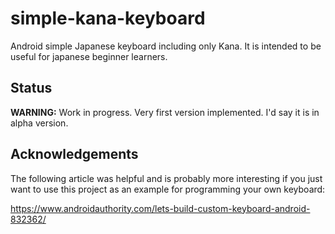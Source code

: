 # simple-kana-keyboard
Android simple Japanese keyboard including only Kana. It is intended to be useful for japanese beginner learners.

## Status
**WARNING:** Work in progress. Very first version implemented. I'd say it is in alpha version.

## Acknowledgements

The following article was helpful and is probably more interesting if you just want to use this project as an example for programming your own keyboard:

https://www.androidauthority.com/lets-build-custom-keyboard-android-832362/
